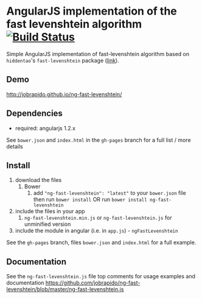 # AngularJS implementation of the fast levenshtein algorithm [![Build Status](https://travis-ci.org/jobrapido/ng-fast-levenshtein.svg?branch=master)](https://travis-ci.org/jobrapido/ng-fast-levenshtein)

Simple AngularJS implementation of fast-levenshtein algorithm based on `hiddentao`'s `fast-levenshtein` package ([link](https://github.com/hiddentao/fast-levenshtein)).

## Demo
http://jobrapido.github.io/ng-fast-levenshtein/

## Dependencies
- required:
	angularjs 1.2.x

See `bower.json` and `index.html` in the `gh-pages` branch for a full list / more details

## Install
1. download the files
	1. Bower
		1. add `"ng-fast-levenshtein": "latest"` to your `bower.json` file then run `bower install` OR run `bower install ng-fast-levenshtein`
2. include the files in your app
	1. `ng-fast-levenshtein.min.js` or `ng-fast-levenshtein.js` for unminified version
3. include the module in angular (i.e. in `app.js`) - `ngFastLevenshtein`

See the `gh-pages` branch, files `bower.json` and `index.html` for a full example.


## Documentation
See the `ng-fast-levenshtein.js` file top comments for usage examples and documentation
https://github.com/jobrapido/ng-fast-levenshtein/blob/master/ng-fast-levenshtein.js
